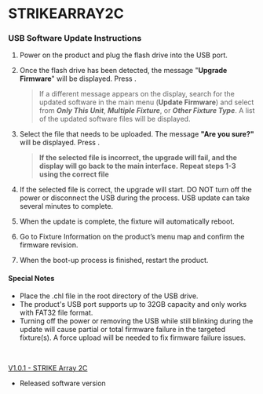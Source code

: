 # STRIKEARRAY2C

### USB Software Update Instructions
1. Power on the product and plug the flash drive into the USB port.
2. Once the flash drive has been detected, the message "**Upgrade Firmware**" will be displayed. Press **<ENTER>**.
   >If a different message appears on the display, search for the updated software in the main menu (**Update Firmware**) and select from ***Only This Unit***, ***Multiple Fixture***, or ***Other Fixture Type***. A list of the updated software files will be displayed.
3. Select the file that needs to be uploaded. The message **"Are you sure?"** will be displayed. Press **<ENTER>**.
   >**If the selected file is incorrect, the upgrade will fail, and the display will go back to the main interface.**
   >**Repeat steps 1-3 using the correct file**

4. If the selected file is correct, the upgrade will start. DO NOT turn off the power or disconnect the USB during the process. USB update can take several minutes to complete.
5. When the update is complete, the fixture will automatically reboot.
6. Go to Fixture Information on the product’s menu map and confirm the firmware revision.
7. When the boot-up process is finished, restart the product.

#### Special Notes
* Place the .chl file in the root directory of the USB drive.
* The product's USB port supports up to 32GB capacity and only works with FAT32 file format.
* Turning off the power or removing the USB while still blinking during the update will cause partial or total firmware failure in the targeted fixture(s). A force upload will be needed to fix firmware failure issues.


&nbsp;  


[V1.0.1 - STRIKE Array 2C](https://github.com/Chauvet-Pro/STRIKEARRAY2C/blob/27c99477dc3e1c45bc11e609be987f870453869d/Firmware/V1.0.1_04-29-24.zip)
- Released software version
